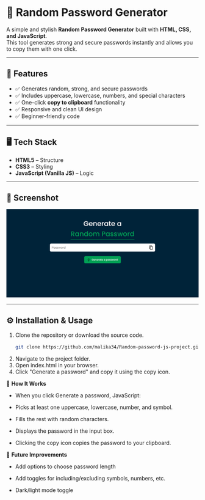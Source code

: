 # 🔐 Random Password Generator

A simple and stylish **Random Password Generator** built with **HTML, CSS, and JavaScript**.  
This tool generates strong and secure passwords instantly and allows you to copy them with one click.

---

## 🚀 Features

- ✅ Generates random, strong, and secure passwords
- ✅ Includes uppercase, lowercase, numbers, and special characters
- ✅ One-click **copy to clipboard** functionality
- ✅ Responsive and clean UI design
- ✅ Beginner-friendly code

---

## 🖥️ Tech Stack

- **HTML5** – Structure
- **CSS3** – Styling
- **JavaScript (Vanilla JS)** – Logic

---

## 📸 Screenshot

![App Screenshot](img/project-ui.png)

---

## ⚙️ Installation & Usage

1. Clone the repository or download the source code.
   ```bash
   git clone https://github.com/malika34/Random-password-js-project.git
   ```
2. Navigate to the project folder.
3. Open index.html in your browser.
4. Click "Generate a password" and copy it using the copy icon.

📖 **How It Works**

- When you click Generate a password, JavaScript:

- Picks at least one uppercase, lowercase, number, and symbol.

- Fills the rest with random characters.

- Displays the password in the input box.

- Clicking the copy icon copies the password to your clipboard.

🔮 **Future Improvements**

- Add options to choose password length

- Add toggles for including/excluding symbols, numbers, etc.

- Dark/light mode toggle
